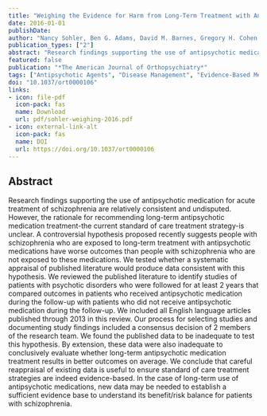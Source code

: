 ```yaml
---
title: "Weighing the Evidence for Harm from Long-Term Treatment with Antipsychotic Medications: A Systematic Review"
date: 2016-01-01
publishDate: 
author: "Nancy Sohler, Ben G. Adams, David M. Barnes, Gregory H. Cohen, Seth J. Prins, Sharon Schwartz"
publication_types: ["2"]
abstract: "Research findings supporting the use of antipsychotic medication for acute treatment of schizophrenia are relatively consistent and undisputed. However, the rationale for recommending long-term antipsychotic medication treatment-the current standard of care treatment strategy-is unclear. A controversial hypothesis proposed recently suggests people with schizophrenia who are exposed to long-term treatment with antipsychotic medications have worse outcomes than people with schizophrenia who are not exposed to these medications. We tested whether a systematic appraisal of published literature would produce data consistent with this hypothesis. We reviewed the published literature to identify studies of patients with psychotic disorders who were followed for at least 2 years that compared outcomes in patients who received antipsychotic medication during the follow-up with patients who did not receive antipsychotic medication during the follow-up. We included all English language articles published through 2013 in this review. Our process for selecting studies and documenting study findings included a consensus decision of 2 members of the research team. We found the published data to be inadequate to test this hypothesis. By extension, these data were also inadequate to conclusively evaluate whether long-term antipsychotic medication treatment results in better outcomes on average. We conclude that careful reappraisal of existing data is useful to ensure standard of care treatment strategies are indeed evidence-based. In the case of long-term use of antipsychotic medications, new data may be needed to establish a sufficient evidence base to understand its benefit/risk balance for patients with schizophrenia. (PsycINFO Database Record"
featured: false
publication: "*The American Journal of Orthopsychiatry*"
tags: ["Antipsychotic Agents", "Disease Management", "Evidence-Based Medicine", "Humans", "Schizophrenia"]
doi: "10.1037/ort0000106"
links:
- icon: file-pdf
  icon-pack: fas
  name: Download
  url: pdf/sohler-weighing-2016.pdf
- icon: external-link-alt
  icon-pack: fas
  name: DOI
  url: https://doi.org/10.1037/ort0000106
---
```


## Abstract

Research findings supporting the use of antipsychotic medication for acute treatment of schizophrenia are relatively consistent and undisputed. However, the rationale for recommending long-term antipsychotic medication treatment-the current standard of care treatment strategy-is unclear. A controversial hypothesis proposed recently suggests people with schizophrenia who are exposed to long-term treatment with antipsychotic medications have worse outcomes than people with schizophrenia who are not exposed to these medications. We tested whether a systematic appraisal of published literature would produce data consistent with this hypothesis. We reviewed the published literature to identify studies of patients with psychotic disorders who were followed for at least 2 years that compared outcomes in patients who received antipsychotic medication during the follow-up with patients who did not receive antipsychotic medication during the follow-up. We included all English language articles published through 2013 in this review. Our process for selecting studies and documenting study findings included a consensus decision of 2 members of the research team. We found the published data to be inadequate to test this hypothesis. By extension, these data were also inadequate to conclusively evaluate whether long-term antipsychotic medication treatment results in better outcomes on average. We conclude that careful reappraisal of existing data is useful to ensure standard of care treatment strategies are indeed evidence-based. In the case of long-term use of antipsychotic medications, new data may be needed to establish a sufficient evidence base to understand its benefit/risk balance for patients with schizophrenia. 
